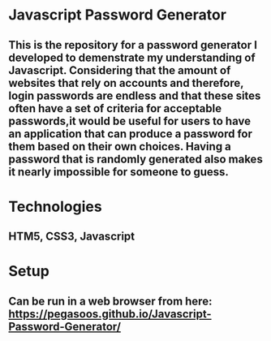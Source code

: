 # Javascript Password Generator

## This is the repository for a password generator I developed to demenstrate my understanding of Javascript. Considering that the amount of websites that rely on accounts and therefore, login passwords are endless and that these sites often have a set of criteria for acceptable passwords,it would be useful for users to have an application that can produce a password for them based on their own choices. Having a password that is randomly generated also makes it nearly impossible for someone to guess.

# Technologies
## HTM5, CSS3, Javascript

# Setup
## Can be run in a web browser from here: https://pegasoos.github.io/Javascript-Password-Generator/
